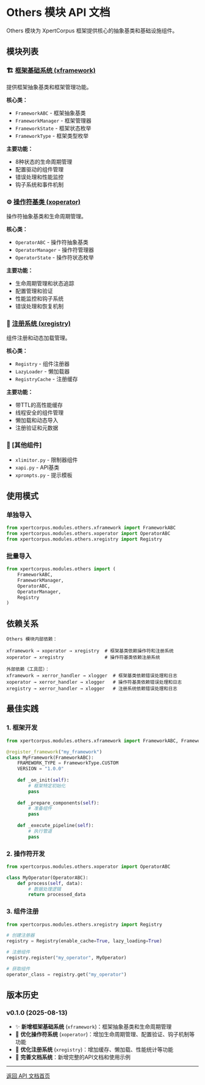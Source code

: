 # Others 模块 API 文档

Others 模块为 XpertCorpus 框架提供核心的抽象基类和基础设施组件。

## 模块列表

### 🏗️ [框架基础系统 (xframework)](xframework.md)
提供框架抽象基类和框架管理功能。

**核心类：**
- `FrameworkABC` - 框架抽象基类
- `FrameworkManager` - 框架管理器
- `FrameworkState` - 框架状态枚举
- `FrameworkType` - 框架类型枚举

**主要功能：**
- 8种状态的生命周期管理
- 配置驱动的组件管理
- 错误处理和性能监控
- 钩子系统和事件机制

### ⚙️ [操作符基类 (xoperator)](xoperator.md)
操作符抽象基类和生命周期管理。

**核心类：**
- `OperatorABC` - 操作符抽象基类
- `OperatorManager` - 操作符管理器
- `OperatorState` - 操作符状态枚举

**主要功能：**
- 生命周期管理和状态追踪
- 配置管理和验证
- 性能监控和钩子系统
- 错误处理和恢复机制

### 📝 [注册系统 (xregistry)](xregistry.md)
组件注册和动态加载管理。

**核心类：**
- `Registry` - 组件注册器
- `LazyLoader` - 懒加载器
- `RegistryCache` - 注册缓存

**主要功能：**
- 带TTL的高性能缓存
- 线程安全的组件管理
- 懒加载和动态导入
- 注册验证和元数据

### 🔧 [其他组件]
- `xlimitor.py` - 限制器组件
- `xapi.py` - API基类
- `xprompts.py` - 提示模板

## 使用模式

### 单独导入
```python
from xpertcorpus.modules.others.xframework import FrameworkABC
from xpertcorpus.modules.others.xoperator import OperatorABC
from xpertcorpus.modules.others.xregistry import Registry
```

### 批量导入
```python
from xpertcorpus.modules.others import (
    FrameworkABC,
    FrameworkManager,
    OperatorABC,
    OperatorManager,
    Registry
)
```

## 依赖关系

```
Others 模块内部依赖：

xframework → xoperator → xregistry  # 框架基类依赖操作符和注册系统
xoperator → xregistry               # 操作符基类依赖注册系统

外部依赖（工具层）：
xframework → xerror_handler → xlogger  # 框架基类依赖错误处理和日志
xoperator → xerror_handler → xlogger   # 操作符基类依赖错误处理和日志
xregistry → xerror_handler → xlogger   # 注册系统依赖错误处理和日志
```

## 最佳实践

### 1. 框架开发
```python
from xpertcorpus.modules.others.xframework import FrameworkABC, FrameworkType, register_framework

@register_framework("my_framework")
class MyFramework(FrameworkABC):
    FRAMEWORK_TYPE = FrameworkType.CUSTOM
    VERSION = "1.0.0"
    
    def _on_init(self):
        # 框架特定初始化
        pass
    
    def _prepare_components(self):
        # 准备组件
        pass
    
    def _execute_pipeline(self):
        # 执行管道
        pass
```

### 2. 操作符开发
```python
from xpertcorpus.modules.others.xoperator import OperatorABC

class MyOperator(OperatorABC):
    def process(self, data):
        # 数据处理逻辑
        return processed_data
```

### 3. 组件注册
```python
from xpertcorpus.modules.others.xregistry import Registry

# 创建注册器
registry = Registry(enable_cache=True, lazy_loading=True)

# 注册组件
registry.register("my_operator", MyOperator)

# 获取组件
operator_class = registry.get("my_operator")
```

## 版本历史

### v0.1.0 (2025-08-13)
- ✨ **新增框架基础系统** (`xframework`)：框架抽象基类和生命周期管理
- 🔧 **优化操作符系统** (`xoperator`)：增加生命周期管理、配置验证、钩子机制等功能
- 🔧 **优化注册系统** (`xregistry`)：增加缓存、懒加载、性能统计等功能
- 📝 **完善文档系统**：新增完整的API文档和使用示例

---

[返回 API 文档首页](../README.md) 